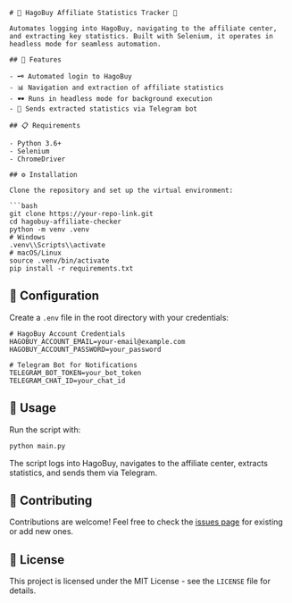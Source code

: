 ```
# 🌟 HagoBuy Affiliate Statistics Tracker 🌟

Automates logging into HagoBuy, navigating to the affiliate center, and extracting key statistics. Built with Selenium, it operates in headless mode for seamless automation.

## 🚀 Features

- 🗝️ Automated login to HagoBuy
- 📊 Navigation and extraction of affiliate statistics
- 🕶️ Runs in headless mode for background execution
- 🤖 Sends extracted statistics via Telegram bot

## 📋 Requirements

- Python 3.6+
- Selenium
- ChromeDriver

## ⚙️ Installation

Clone the repository and set up the virtual environment:

```bash
git clone https://your-repo-link.git
cd hagobuy-affiliate-checker
python -m venv .venv
# Windows
.venv\\Scripts\\activate
# macOS/Linux
source .venv/bin/activate
pip install -r requirements.txt
```

## 🔧 Configuration

Create a `.env` file in the root directory with your credentials:

```plaintext
# HagoBuy Account Credentials
HAGOBUY_ACCOUNT_EMAIL=your-email@example.com
HAGOBUY_ACCOUNT_PASSWORD=your_password

# Telegram Bot for Notifications
TELEGRAM_BOT_TOKEN=your_bot_token
TELEGRAM_CHAT_ID=your_chat_id
```

## 🚀 Usage

Run the script with:

```bash
python main.py
```

The script logs into HagoBuy, navigates to the affiliate center, extracts statistics, and sends them via Telegram.

## 🤝 Contributing

Contributions are welcome! Feel free to check the [issues page](https://your-repo-link/issues) for existing or add new ones.

## 📝 License

This project is licensed under the MIT License - see the `LICENSE` file for details.
```
